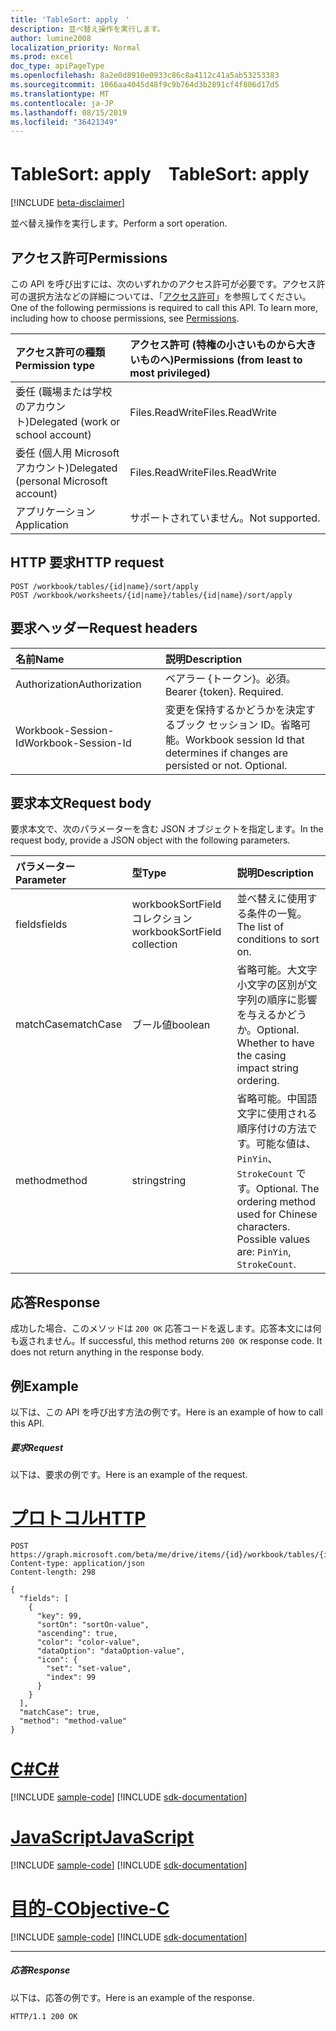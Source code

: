 ```yaml
---
title: 'TableSort: apply　'
description: 並べ替え操作を実行します。
author: lumine2008
localization_priority: Normal
ms.prod: excel
doc_type: apiPageType
ms.openlocfilehash: 8a2e0d8910e0933c86c8a4112c41a5ab53253383
ms.sourcegitcommit: 1066aa4045d48f9c9b764d3b2891cf4f806d17d5
ms.translationtype: MT
ms.contentlocale: ja-JP
ms.lasthandoff: 08/15/2019
ms.locfileid: "36421349"
---
```

# <a name="tablesort-apply"></a><span data-ttu-id="f52c6-103">TableSort: apply　</span><span class="sxs-lookup"><span data-stu-id="f52c6-103">TableSort: apply</span></span>

[!INCLUDE [beta-disclaimer](../../includes/beta-disclaimer.md)]

<span data-ttu-id="f52c6-104">並べ替え操作を実行します。</span><span class="sxs-lookup"><span data-stu-id="f52c6-104">Perform a sort operation.</span></span>
## <a name="permissions"></a><span data-ttu-id="f52c6-105">アクセス許可</span><span class="sxs-lookup"><span data-stu-id="f52c6-105">Permissions</span></span>
<span data-ttu-id="f52c6-p101">この API を呼び出すには、次のいずれかのアクセス許可が必要です。アクセス許可の選択方法などの詳細については、「[アクセス許可](/graph/permissions-reference)」を参照してください。</span><span class="sxs-lookup"><span data-stu-id="f52c6-p101">One of the following permissions is required to call this API. To learn more, including how to choose permissions, see [Permissions](/graph/permissions-reference).</span></span>

|<span data-ttu-id="f52c6-108">アクセス許可の種類</span><span class="sxs-lookup"><span data-stu-id="f52c6-108">Permission type</span></span>      | <span data-ttu-id="f52c6-109">アクセス許可 (特権の小さいものから大きいものへ)</span><span class="sxs-lookup"><span data-stu-id="f52c6-109">Permissions (from least to most privileged)</span></span>              |
|:--------------------|:---------------------------------------------------------|
|<span data-ttu-id="f52c6-110">委任 (職場または学校のアカウント)</span><span class="sxs-lookup"><span data-stu-id="f52c6-110">Delegated (work or school account)</span></span> | <span data-ttu-id="f52c6-111">Files.ReadWrite</span><span class="sxs-lookup"><span data-stu-id="f52c6-111">Files.ReadWrite</span></span>    |
|<span data-ttu-id="f52c6-112">委任 (個人用 Microsoft アカウント)</span><span class="sxs-lookup"><span data-stu-id="f52c6-112">Delegated (personal Microsoft account)</span></span> | <span data-ttu-id="f52c6-113">Files.ReadWrite</span><span class="sxs-lookup"><span data-stu-id="f52c6-113">Files.ReadWrite</span></span>    |
|<span data-ttu-id="f52c6-114">アプリケーション</span><span class="sxs-lookup"><span data-stu-id="f52c6-114">Application</span></span> | <span data-ttu-id="f52c6-115">サポートされていません。</span><span class="sxs-lookup"><span data-stu-id="f52c6-115">Not supported.</span></span> |

## <a name="http-request"></a><span data-ttu-id="f52c6-116">HTTP 要求</span><span class="sxs-lookup"><span data-stu-id="f52c6-116">HTTP request</span></span>
<!-- { "blockType": "ignored" } -->
```http
POST /workbook/tables/{id|name}/sort/apply
POST /workbook/worksheets/{id|name}/tables/{id|name}/sort/apply

```
## <a name="request-headers"></a><span data-ttu-id="f52c6-117">要求ヘッダー</span><span class="sxs-lookup"><span data-stu-id="f52c6-117">Request headers</span></span>
| <span data-ttu-id="f52c6-118">名前</span><span class="sxs-lookup"><span data-stu-id="f52c6-118">Name</span></span>       | <span data-ttu-id="f52c6-119">説明</span><span class="sxs-lookup"><span data-stu-id="f52c6-119">Description</span></span>|
|:---------------|:----------|
| <span data-ttu-id="f52c6-120">Authorization</span><span class="sxs-lookup"><span data-stu-id="f52c6-120">Authorization</span></span>  | <span data-ttu-id="f52c6-p102">ベアラー {トークン}。必須。</span><span class="sxs-lookup"><span data-stu-id="f52c6-p102">Bearer {token}. Required.</span></span> |
| <span data-ttu-id="f52c6-123">Workbook-Session-Id</span><span class="sxs-lookup"><span data-stu-id="f52c6-123">Workbook-Session-Id</span></span>  | <span data-ttu-id="f52c6-p103">変更を保持するかどうかを決定するブック セッション ID。省略可能。</span><span class="sxs-lookup"><span data-stu-id="f52c6-p103">Workbook session Id that determines if changes are persisted or not. Optional.</span></span>|

## <a name="request-body"></a><span data-ttu-id="f52c6-126">要求本文</span><span class="sxs-lookup"><span data-stu-id="f52c6-126">Request body</span></span>
<span data-ttu-id="f52c6-127">要求本文で、次のパラメーターを含む JSON オブジェクトを指定します。</span><span class="sxs-lookup"><span data-stu-id="f52c6-127">In the request body, provide a JSON object with the following parameters.</span></span>

| <span data-ttu-id="f52c6-128">パラメーター</span><span class="sxs-lookup"><span data-stu-id="f52c6-128">Parameter</span></span>    | <span data-ttu-id="f52c6-129">型</span><span class="sxs-lookup"><span data-stu-id="f52c6-129">Type</span></span>   |<span data-ttu-id="f52c6-130">説明</span><span class="sxs-lookup"><span data-stu-id="f52c6-130">Description</span></span>|
|:---------------|:--------|:----------|
|<span data-ttu-id="f52c6-131">fields</span><span class="sxs-lookup"><span data-stu-id="f52c6-131">fields</span></span>|<span data-ttu-id="f52c6-132">workbookSortField コレクション</span><span class="sxs-lookup"><span data-stu-id="f52c6-132">workbookSortField collection</span></span>|<span data-ttu-id="f52c6-133">並べ替えに使用する条件の一覧。</span><span class="sxs-lookup"><span data-stu-id="f52c6-133">The list of conditions to sort on.</span></span>|
|<span data-ttu-id="f52c6-134">matchCase</span><span class="sxs-lookup"><span data-stu-id="f52c6-134">matchCase</span></span>|<span data-ttu-id="f52c6-135">ブール値</span><span class="sxs-lookup"><span data-stu-id="f52c6-135">boolean</span></span>|<span data-ttu-id="f52c6-p104">省略可能。大文字小文字の区別が文字列の順序に影響を与えるかどうか。</span><span class="sxs-lookup"><span data-stu-id="f52c6-p104">Optional. Whether to have the casing impact string ordering.</span></span>|
|<span data-ttu-id="f52c6-138">method</span><span class="sxs-lookup"><span data-stu-id="f52c6-138">method</span></span>|<span data-ttu-id="f52c6-139">string</span><span class="sxs-lookup"><span data-stu-id="f52c6-139">string</span></span>|<span data-ttu-id="f52c6-p105">省略可能。中国語文字に使用される順序付けの方法です。可能な値は、`PinYin`、`StrokeCount` です。</span><span class="sxs-lookup"><span data-stu-id="f52c6-p105">Optional. The ordering method used for Chinese characters.  Possible values are: `PinYin`, `StrokeCount`.</span></span>|

## <a name="response"></a><span data-ttu-id="f52c6-143">応答</span><span class="sxs-lookup"><span data-stu-id="f52c6-143">Response</span></span>

<span data-ttu-id="f52c6-p106">成功した場合、このメソッドは `200 OK` 応答コードを返します。応答本文には何も返されません。</span><span class="sxs-lookup"><span data-stu-id="f52c6-p106">If successful, this method returns `200 OK` response code. It does not return anything in the response body.</span></span>

## <a name="example"></a><span data-ttu-id="f52c6-146">例</span><span class="sxs-lookup"><span data-stu-id="f52c6-146">Example</span></span>
<span data-ttu-id="f52c6-147">以下は、この API を呼び出す方法の例です。</span><span class="sxs-lookup"><span data-stu-id="f52c6-147">Here is an example of how to call this API.</span></span>
##### <a name="request"></a><span data-ttu-id="f52c6-148">要求</span><span class="sxs-lookup"><span data-stu-id="f52c6-148">Request</span></span>
<span data-ttu-id="f52c6-149">以下は、要求の例です。</span><span class="sxs-lookup"><span data-stu-id="f52c6-149">Here is an example of the request.</span></span>

# <a name="httptabhttp"></a>[<span data-ttu-id="f52c6-150">プロトコル</span><span class="sxs-lookup"><span data-stu-id="f52c6-150">HTTP</span></span>](#tab/http)
<!-- {
  "blockType": "request",
  "name": "tablesort_apply"
}-->
```http
POST https://graph.microsoft.com/beta/me/drive/items/{id}/workbook/tables/{id|name}/sort/apply
Content-type: application/json
Content-length: 298

{
  "fields": [
    {
      "key": 99,
      "sortOn": "sortOn-value",
      "ascending": true,
      "color": "color-value",
      "dataOption": "dataOption-value",
      "icon": {
        "set": "set-value",
        "index": 99
      }
    }
  ],
  "matchCase": true,
  "method": "method-value"
}
```
# <a name="ctabcsharp"></a>[<span data-ttu-id="f52c6-151">C#</span><span class="sxs-lookup"><span data-stu-id="f52c6-151">C#</span></span>](#tab/csharp)
[!INCLUDE [sample-code](../includes/snippets/csharp/tablesort-apply-csharp-snippets.md)]
[!INCLUDE [sdk-documentation](../includes/snippets/snippets-sdk-documentation-link.md)]

# <a name="javascripttabjavascript"></a>[<span data-ttu-id="f52c6-152">JavaScript</span><span class="sxs-lookup"><span data-stu-id="f52c6-152">JavaScript</span></span>](#tab/javascript)
[!INCLUDE [sample-code](../includes/snippets/javascript/tablesort-apply-javascript-snippets.md)]
[!INCLUDE [sdk-documentation](../includes/snippets/snippets-sdk-documentation-link.md)]

# <a name="objective-ctabobjc"></a>[<span data-ttu-id="f52c6-153">目的-C</span><span class="sxs-lookup"><span data-stu-id="f52c6-153">Objective-C</span></span>](#tab/objc)
[!INCLUDE [sample-code](../includes/snippets/objc/tablesort-apply-objc-snippets.md)]
[!INCLUDE [sdk-documentation](../includes/snippets/snippets-sdk-documentation-link.md)]

---


##### <a name="response"></a><span data-ttu-id="f52c6-154">応答</span><span class="sxs-lookup"><span data-stu-id="f52c6-154">Response</span></span>
<span data-ttu-id="f52c6-155">以下は、応答の例です。</span><span class="sxs-lookup"><span data-stu-id="f52c6-155">Here is an example of the response.</span></span> 
<!-- {
  "blockType": "response",
  "truncated": true,
  "@odata.type": "microsoft.graph.none"
} -->
```http
HTTP/1.1 200 OK
```

<!-- uuid: 8fcb5dbc-d5aa-4681-8e31-b001d5168d79
2015-10-25 14:57:30 UTC -->
<!--
{
  "type": "#page.annotation",
  "description": "TableSort: apply",
  "keywords": "",
  "section": "documentation",
  "tocPath": "",
  "suppressions": [
  ]
}
-->
